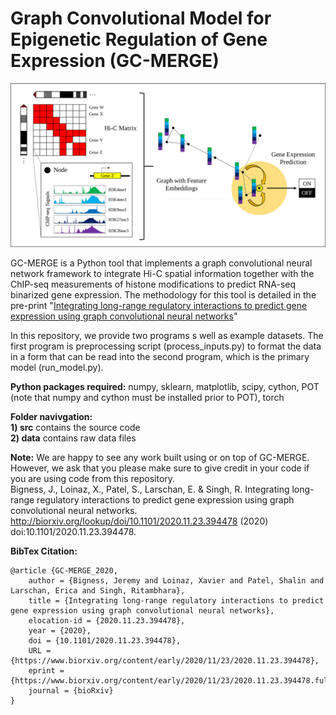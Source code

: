 # Graph Convolutional Model for Epigenetic Regulation of Gene Expression (GC-MERGE)

![](assets/model_summary.png)

GC-MERGE is a Python tool that implements a graph convolutional neural network framework to integrate Hi-C spatial information together with the ChIP-seq measurements of histone modifications to predict RNA-seq binarized gene expression. The methodology for this tool is detailed in the pre-print "[Integrating long-range regulatory interactions to predict gene expression using graph convolutional neural networks](https://www.biorxiv.org/content/10.1101/2020.04.28.066787v2)"  

In this repository, we provide two programs s well as example datasets. The first program is preprocessing script (process_inputs.py) to format the data in a form that can be read into the second program, which is the primary model (run_model.py).

**Python packages required:**
numpy, sklearn, matplotlib, scipy, cython, POT (note that numpy and cython must be installed prior to POT), torch  

**Folder navivgation:**  
**1) src** contains the source code   
**2) data** contains raw data files  
 
**Note:** We are happy to see any work built using or on top of GC-MERGE. However, we ask that you please make sure to give credit in your code if you are using code from this repository.  
Bigness, J., Loinaz, X., Patel, S., Larschan, E. & Singh, R. Integrating long-range regulatory interactions to predict gene expression using graph convolutional neural networks. http://biorxiv.org/lookup/doi/10.1101/2020.11.23.394478 (2020) doi:10.1101/2020.11.23.394478.
  
**BibTex Citation:**  
```
@article {GC-MERGE_2020,
	author = {Bigness, Jeremy and Loinaz, Xavier and Patel, Shalin and Larschan, Erica and Singh, Ritambhara},
	title = {Integrating long-range regulatory interactions to predict gene expression using graph convolutional neural networks},
	elocation-id = {2020.11.23.394478},
	year = {2020},
	doi = {10.1101/2020.11.23.394478},
	URL = {https://www.biorxiv.org/content/early/2020/11/23/2020.11.23.394478},
	eprint = {https://www.biorxiv.org/content/early/2020/11/23/2020.11.23.394478.full.pdf},
	journal = {bioRxiv}
}
```
